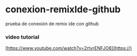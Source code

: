 # conexion-remixIde-github
prueba de conexión de remix ide con github

### video tutorial
[https://www.youtube.com/watch?v=2rtvrENFJO8](https://)

